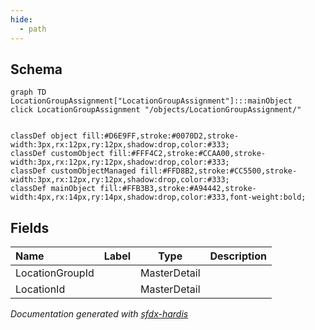 ```yaml
---
hide:
  - path
---
```



## Schema

```mermaid
graph TD
LocationGroupAssignment["LocationGroupAssignment"]:::mainObject
click LocationGroupAssignment "/objects/LocationGroupAssignment/"


classDef object fill:#D6E9FF,stroke:#0070D2,stroke-width:3px,rx:12px,ry:12px,shadow:drop,color:#333;
classDef customObject fill:#FFF4C2,stroke:#CCAA00,stroke-width:3px,rx:12px,ry:12px,shadow:drop,color:#333;
classDef customObjectManaged fill:#FFD8B2,stroke:#CC5500,stroke-width:3px,rx:12px,ry:12px,shadow:drop,color:#333;
classDef mainObject fill:#FFB3B3,stroke:#A94442,stroke-width:4px,rx:14px,ry:14px,shadow:drop,color:#333,font-weight:bold;

```


<!-- Object description -->

## Fields

| Name      | Label | Type | Description |
| :-------- | :---- | :--: | :---------- | 
| LocationGroupId |  | MasterDetail | <!-- --> |
| LocationId |  | MasterDetail | <!-- --> |








_Documentation generated with [sfdx-hardis](https://sfdx-hardis.cloudity.com)_
